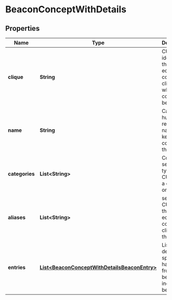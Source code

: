
# BeaconConceptWithDetails

## Properties
Name | Type | Description | Notes
------------ | ------------- | ------------- | -------------
**clique** | **String** | CURIE identifying the equivalent concept clique to which the concept belongs.  |  [optional]
**name** | **String** | Canonical human readable name of the key concept of the clique  |  [optional]
**categories** | **List&lt;String&gt;** | Concept semantic type as a CURIE into a data type ontology  |  [optional]
**aliases** | **List&lt;String&gt;** | set of alias CURIES in the equivalent concept clique of the concept  |  [optional]
**entries** | [**List&lt;BeaconConceptWithDetailsBeaconEntry&gt;**](BeaconConceptWithDetailsBeaconEntry.md) | List of details specifically harvested from beacons, indexed by beacon  |  [optional]



